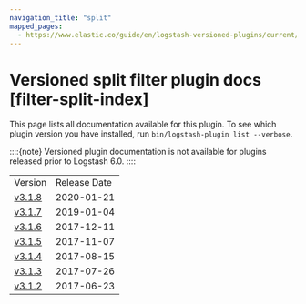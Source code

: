 ```yaml
---
navigation_title: "split"
mapped_pages:
  - https://www.elastic.co/guide/en/logstash-versioned-plugins/current/filter-split-index.html
---
```


# Versioned split filter plugin docs [filter-split-index]


This page lists all documentation available for this plugin.  To see which plugin version you have installed, run `bin/logstash-plugin list --verbose`.

::::{note}
Versioned plugin documentation is not available for plugins released prior to Logstash 6.0.
::::


|     |     |
| --- | --- |
| Version | Release Date |
| [v3.1.8](v3-1-8-plugins-filters-split.md) | 2020-01-21 |
| [v3.1.7](v3-1-7-plugins-filters-split.md) | 2019-01-04 |
| [v3.1.6](v3-1-6-plugins-filters-split.md) | 2017-12-11 |
| [v3.1.5](v3-1-5-plugins-filters-split.md) | 2017-11-07 |
| [v3.1.4](v3-1-4-plugins-filters-split.md) | 2017-08-15 |
| [v3.1.3](v3-1-3-plugins-filters-split.md) | 2017-07-26 |
| [v3.1.2](v3-1-2-plugins-filters-split.md) | 2017-06-23 |








